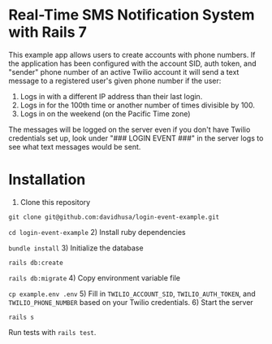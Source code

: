 # Real-Time SMS Notification System with Rails 7

This example app allows users to create accounts with phone numbers. If the application has been configured with the account SID, auth token, and "sender" phone number of an active Twilio account it will send a text message to a registered user's given phone number if the user:
1) Logs in with a different IP address than their last login.
2) Logs in for the 100th time or another number of times divisible by 100.
3) Logs in on the weekend (on the Pacific Time zone)

The messages will be logged on the server even if you don't have Twilio credentials set up, look under "### LOGIN EVENT ###" in the server logs to see what text messages would be sent.

# Installation

1) Clone this repository

  `git clone git@github.com:davidhusa/login-event-example.git`

  `cd login-event-example`
2) Install ruby dependencies 

  `bundle install`
3) Initialize the database

  `rails db:create`

  `rails db:migrate`
4) Copy environment variable file

  `cp example.env .env`
5) Fill in `TWILIO_ACCOUNT_SID`, `TWILIO_AUTH_TOKEN`, and `TWILIO_PHONE_NUMBER` based on your Twilio credentials.
6) Start the server

  `rails s`

Run tests with `rails test`.